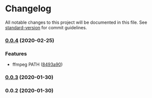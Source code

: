 # Changelog

All notable changes to this project will be documented in this file. See [standard-version](https://github.com/conventional-changelog/standard-version) for commit guidelines.

### [0.0.4](https://github.com/sqlwwx/docker-alinode/compare/v0.0.3...v0.0.4) (2020-02-25)


### Features

* ffmpeg PATH ([8493a90](https://github.com/sqlwwx/docker-alinode/commit/8493a90717edcaa401a270496700ba6e9344a692))

### [0.0.3](https://github.com/sqlwwx/docker-alinode/compare/v0.0.2...v0.0.3) (2020-01-30)

### 0.0.2 (2020-01-30)
